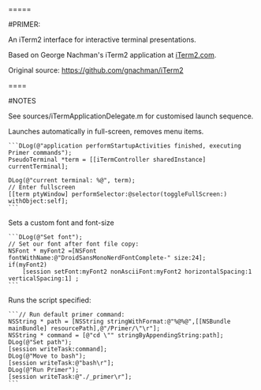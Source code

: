 =====

#PRIMER: 

An iTerm2 interface for interactive terminal presentations.

Based on George Nachman's iTerm2 application at <a href="https://iterm2.com">iTerm2.com</a>.

Original source: https://github.com/gnachman/iTerm2


====

#NOTES

See sources/iTermApplicationDelegate.m for customised launch sequence.

Launches automatically in full-screen, removes menu items.

    ```DLog(@"application performStartupActivities finished, executing Primer commands");
    PseudoTerminal *term = [[iTermController sharedInstance] currentTerminal];
    
    DLog(@"current terminal: %@", term);
    // Enter fullscreen
    [[term ptyWindow] performSelector:@selector(toggleFullScreen:) withObject:self];
    ```

Sets a custom font and font-size

    ```DLog(@"Set font");
    // Set our font after font file copy:
    NSFont * myFont2 =[NSFont fontWithName:@"DroidSansMonoNerdFontComplete-" size:24];
    if(myFont2)
        [session setFont:myFont2 nonAsciiFont:myFont2 horizontalSpacing:1 verticalSpacing:1] ;
    ```

Runs the script specified:

       
    ```// Run default primer command:
    NSString * path = [NSString stringWithFormat:@"%@%@",[[NSBundle mainBundle] resourcePath],@"/Primer/\"\r"];
    NSString * command = [@"cd \"" stringByAppendingString:path];
    DLog(@"Set path");
    [session writeTask:command];
    DLog(@"Move to bash");
    [session writeTask:@"bash\r"];
    DLog(@"Run Primer");
    [session writeTask:@"./_primer\r"];
    ```